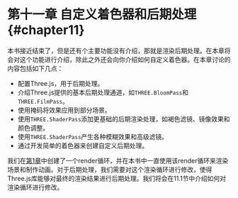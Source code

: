 # 第十一章 自定义着色器和后期处理 {#chapter11}

本书接近结束了，但是还有个主要功能没有介绍，那就是渲染后期处理。在本章将会对这个功能进行介绍，除此之外还会向你介绍如何自定义着色器。在本章讨论的内容包括如下几点：

* 配置Three.js，用于后期处理。
* 介绍Three.js提供的基本后期处理通道，如`THREE.BloomPass`和`THREE.FilmPass`。
* 使用掩码将效果应用到部分场景。
* 使用`THREE.ShaderPass`添加更基础的后期渲染处理，如褐色滤镜、镜像效果和颜色调整。
* 使用`THREE.ShaderPass`产生各种模糊效果和高级滤镜。
* 通过开发简单的着色器来创建自定义后期处理。

我们在[第1章](/docs/chapter1/)中创建了一个render循环，并在本书中一直使用该render循环来渲染场景和制作动画。对于后期处理，我们需要对这个渲染循环进行修改，使得Three.js库能够对最终的渲染结果进行后期处理。我们将会在11.1节中介绍如何对渲染循环进行修改。
